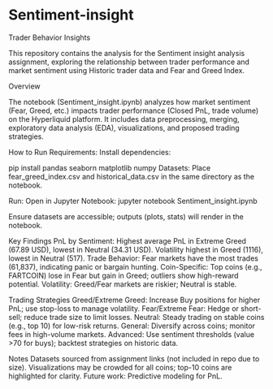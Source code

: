 # Sentiment-insight
Trader Behavior Insights

This repository contains the analysis for the Sentiment insight analysis assignment, exploring the relationship between trader performance and market sentiment using Historic trader data and Fear and Greed Index.

Overview

The notebook (Sentiment_insight.ipynb) analyzes how market sentiment (Fear, Greed, etc.) impacts trader performance (Closed PnL, trade volume) on the Hyperliquid platform. It includes data preprocessing, merging, exploratory data analysis (EDA), visualizations, and proposed trading strategies.

How to Run
Requirements: Install dependencies:

pip install pandas seaborn matplotlib numpy
Datasets: Place fear_greed_index.csv and historical_data.csv in the same directory as the notebook.

Run: Open in Jupyter Notebook:
jupyter notebook Sentiment_insight.ipynb

Ensure datasets are accessible; outputs (plots, stats) will render in the notebook.

Key Findings
PnL by Sentiment: Highest average PnL in Extreme Greed (67.89 USD), lowest in Neutral (34.31 USD). Volatility highest in Greed (1116), lowest in Neutral (517).
Trade Behavior: Fear markets have the most trades (61,837), indicating panic or bargain hunting.
Coin-Specific: Top coins (e.g., FARTCOIN) lose in Fear but gain in Greed; outliers show high-reward potential.
Volatility: Greed/Fear markets are riskier; Neutral is stable.

Trading Strategies
Greed/Extreme Greed: Increase Buy positions for higher PnL; use stop-loss to manage volatility.
Fear/Extreme Fear: Hedge or short-sell; reduce trade size to limit losses.
Neutral: Steady trading on stable coins (e.g., top 10) for low-risk returns.
General: Diversify across coins; monitor fees in high-volume markets.
Advanced: Use sentiment thresholds (value >70 for buys); backtest strategies on historic data.

Notes
Datasets sourced from assignment links (not included in repo due to size).
Visualizations may be crowded for all coins; top-10 coins are highlighted for clarity.
Future work: Predictive modeling for PnL.
